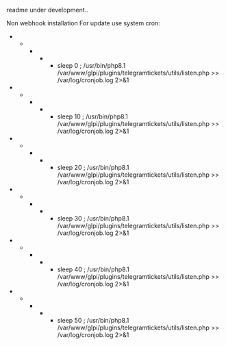 readme under development..

Non webhook installation
For update use system cron:
* * * * * sleep  0 ; /usr/bin/php8.1 /var/www/glpi/plugins/telegramtickets/utils/listen.php >> /var/log/cronjob.log 2>&1
* * * * * sleep 10 ; /usr/bin/php8.1 /var/www/glpi/plugins/telegramtickets/utils/listen.php >> /var/log/cronjob.log 2>&1
* * * * * sleep 20 ; /usr/bin/php8.1 /var/www/glpi/plugins/telegramtickets/utils/listen.php >> /var/log/cronjob.log 2>&1
* * * * * sleep 30 ; /usr/bin/php8.1 /var/www/glpi/plugins/telegramtickets/utils/listen.php >> /var/log/cronjob.log 2>&1
* * * * * sleep 40 ; /usr/bin/php8.1 /var/www/glpi/plugins/telegramtickets/utils/listen.php >> /var/log/cronjob.log 2>&1
* * * * * sleep 50 ; /usr/bin/php8.1 /var/www/glpi/plugins/telegramtickets/utils/listen.php >> /var/log/cronjob.log 2>&1